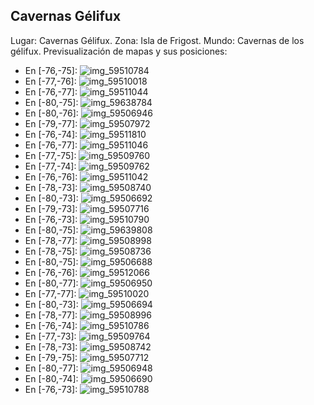 ## Cavernas Gélifux
Lugar: Cavernas Gélifux.
Zona: Isla de Frigost.
Mundo: Cavernas de los gélifux.
Previsualización de mapas y sus posiciones:
- En [-76,-75]: ![img_59510784](https://media.discordapp.net/attachments/1115311447145193482/1115361714268028958/59510784.jpg)
- En [-77,-76]: ![img_59510018](https://media.discordapp.net/attachments/1115311447145193482/1115361710203736136/59510018.jpg)
- En [-76,-77]: ![img_59511044](https://media.discordapp.net/attachments/1115311447145193482/1115361744353755407/59511044.jpg)
- En [-80,-75]: ![img_59638784](https://media.discordapp.net/attachments/1115311447145193482/1115361808665018449/59638784.jpg)
- En [-80,-76]: ![img_59506946](https://media.discordapp.net/attachments/1115311447145193482/1115361646358057032/59506946.jpg)
- En [-79,-77]: ![img_59507972](https://media.discordapp.net/attachments/1115311447145193482/1115361674694754335/59507972.jpg)
- En [-76,-74]: ![img_59511810](https://media.discordapp.net/attachments/1115311447145193482/1115361751794450472/59511810.jpg)
- En [-76,-77]: ![img_59511046](https://media.discordapp.net/attachments/1115311447145193482/1115361745876295792/59511046.jpg)
- En [-77,-75]: ![img_59509760](https://media.discordapp.net/attachments/1115311447145193482/1115361704214266017/59509760.jpg)
- En [-77,-74]: ![img_59509762](https://media.discordapp.net/attachments/1115311447145193482/1115361706797957211/59509762.jpg)
- En [-76,-76]: ![img_59511042](https://media.discordapp.net/attachments/1115311447145193482/1115361742860582912/59511042.jpg)
- En [-78,-73]: ![img_59508740](https://media.discordapp.net/attachments/1115311447145193482/1115361678268301473/59508740.jpg)
- En [-80,-73]: ![img_59506692](https://media.discordapp.net/attachments/1115311447145193482/1115361642562191422/59506692.jpg)
- En [-79,-73]: ![img_59507716](https://media.discordapp.net/attachments/1115311447145193482/1115361672597602314/59507716.jpg)
- En [-76,-73]: ![img_59510790](https://media.discordapp.net/attachments/1115311447145193482/1115361741363216444/59510790.jpg)
- En [-80,-75]: ![img_59639808](https://media.discordapp.net/attachments/1115311447145193482/1115361810439213177/59639808.jpg)
- En [-78,-77]: ![img_59508998](https://media.discordapp.net/attachments/1115311447145193482/1115361701374734459/59508998.jpg)
- En [-78,-75]: ![img_59508736](https://media.discordapp.net/attachments/1115311447145193482/1115361676670271659/59508736.jpg)
- En [-80,-75]: ![img_59506688](https://media.discordapp.net/attachments/1115311447145193482/1115361638032343040/59506688.jpg)
- En [-76,-76]: ![img_59512066](https://media.discordapp.net/attachments/1115311447145193482/1115361770903711914/59512066.jpg)
- En [-80,-77]: ![img_59506950](https://media.discordapp.net/attachments/1115311447145193482/1115361650216796261/59506950.jpg)
- En [-77,-77]: ![img_59510020](https://media.discordapp.net/attachments/1115311447145193482/1115361712254750840/59510020.jpg)
- En [-80,-73]: ![img_59506694](https://media.discordapp.net/attachments/1115311447145193482/1115361644864876665/59506694.jpg)
- En [-78,-77]: ![img_59508996](https://media.discordapp.net/attachments/1115311447145193482/1115361681976086558/59508996.jpg)
- En [-76,-74]: ![img_59510786](https://media.discordapp.net/attachments/1115311447145193482/1115361716159664248/59510786.jpg)
- En [-77,-73]: ![img_59509764](https://media.discordapp.net/attachments/1115311447145193482/1115361708664422471/59509764.jpg)
- En [-78,-73]: ![img_59508742](https://media.discordapp.net/attachments/1115311447145193482/1115361680512270336/59508742.jpg)
- En [-79,-75]: ![img_59507712](https://media.discordapp.net/attachments/1115311447145193482/1115361669879709839/59507712.jpg)
- En [-80,-77]: ![img_59506948](https://media.discordapp.net/attachments/1115311447145193482/1115361648006402158/59506948.jpg)
- En [-80,-74]: ![img_59506690](https://media.discordapp.net/attachments/1115311447145193482/1115361640947388446/59506690.jpg)
- En [-76,-73]: ![img_59510788](https://media.discordapp.net/attachments/1115311447145193482/1115361738976657458/59510788.jpg)